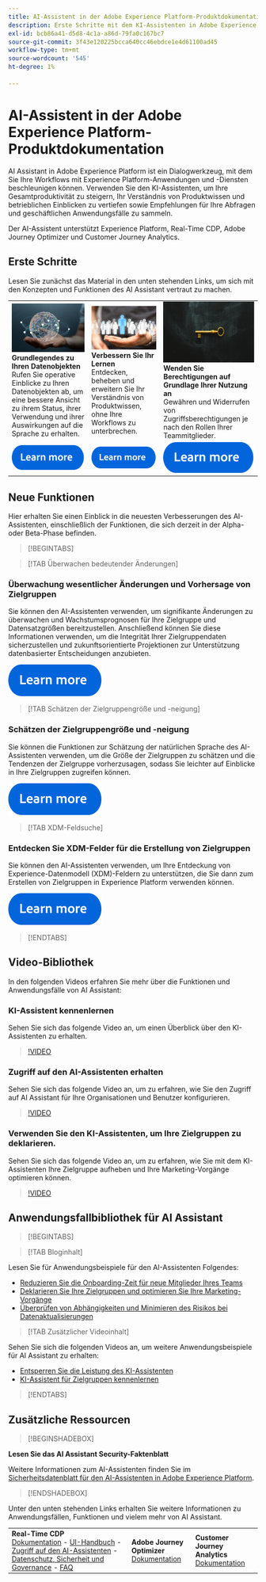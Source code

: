 ```yaml
---
title: AI-Assistent in der Adobe Experience Platform-Produktdokumentation
description: Erste Schritte mit dem KI-Assistenten in Adobe Experience Platform.
exl-id: bcb86a41-d5d8-4c1a-a86d-79fa0c167bc7
source-git-commit: 3f43e120225bcca640cc46ebdce1e4d61100ad45
workflow-type: tm+mt
source-wordcount: '545'
ht-degree: 1%

---
```


# AI-Assistent in der Adobe Experience Platform-Produktdokumentation

AI Assistant in Adobe Experience Platform ist ein Dialogwerkzeug, mit dem Sie Ihre Workflows mit Experience Platform-Anwendungen und -Diensten beschleunigen können. Verwenden Sie den KI-Assistenten, um Ihre Gesamtproduktivität zu steigern, Ihr Verständnis von Produktwissen und betrieblichen Einblicken zu vertiefen sowie Empfehlungen für Ihre Abfragen und geschäftlichen Anwendungsfälle zu sammeln.

Der AI-Assistent unterstützt Experience Platform, Real-Time CDP, Adobe Journey Optimizer und Customer Journey Analytics.

## Erste Schritte

Lesen Sie zunächst das Material in den unten stehenden Links, um sich mit den Konzepten und Funktionen des AI Assistant vertraut zu machen.

<table style="table-layout:fixed">
  <tr style="border: 0;">
    <td>
    <a href="./home.md#operational-insights"><img src="./assets/landing/ai-get-started.png" style="width:" 100%;max-height: 100%"></a>
    <div><strong>Grundlegendes zu Ihren Datenobjekten</strong><br/>Rufen Sie operative Einblicke zu Ihren Datenobjekten ab, um eine bessere Ansicht zu ihrem Status, ihrer Verwendung und ihrer Auswirkungen auf die Sprache zu erhalten.</div>
    </td>
    <td>
    <a href="./home.md#product-knowledge"><img src="./assets/landing/ai-audience.png" style="width:" 100%;max-height: 100%"></a>
    <div><strong>Verbessern Sie Ihr Lernen</strong><br/>Entdecken, beheben und erweitern Sie Ihr Verständnis von Produktwissen, ohne Ihre Workflows zu unterbrechen.</div>
    </td>
    <td>
    <a href="./access.md"><img src="./assets/landing/ai-access.png" style="width:" 100%;max-height: 100%"></a>
    <div><strong>Wenden Sie Berechtigungen auf Grundlage Ihrer Nutzung an</strong><br/>Gewähren und Widerrufen von Zugriffsberechtigungen je nach den Rollen Ihrer Teammitglieder.</div>
    </td>
  </tr>
  <tr style="border: 0;">
    <td align="center"><a href="./home.md"><img src="../rtcdp/assets/do-not-localize/learn-more-button.svg"></a></td>
    <td align="center"><a href="./home.md#product-knowledge"><img src="../rtcdp/assets/do-not-localize/learn-more-button.svg"></a></td>
    <td align="center"><a href="./access.md"><img src="../rtcdp/assets/do-not-localize/learn-more-button.svg"></a></td>
    </tr>
</table>


## Neue Funktionen

Hier erhalten Sie einen Einblick in die neuesten Verbesserungen des AI-Assistenten, einschließlich der Funktionen, die sich derzeit in der Alpha- oder Beta-Phase befinden.

>[!BEGINTABS]

>[!TAB Überwachen bedeutender Änderungen]

### Überwachung wesentlicher Änderungen und Vorhersage von Zielgruppen

Sie können den AI-Assistenten verwenden, um signifikante Änderungen zu überwachen und Wachstumsprognosen für Ihre Zielgruppe und Datensatzgrößen bereitzustellen. Anschließend können Sie diese Informationen verwenden, um die Integrität Ihrer Zielgruppendaten sicherzustellen und zukunftsorientierte Projektionen zur Unterstützung datenbasierter Entscheidungen anzubieten.

[![Bild](../rtcdp/assets/do-not-localize/learn-more-button.svg)](./new-features/audience-forecasting.md)

>[!TAB Schätzen der Zielgruppengröße und -neigung]

### Schätzen der Zielgruppengröße und -neigung

Sie können die Funktionen zur Schätzung der natürlichen Sprache des AI-Assistenten verwenden, um die Größe der Zielgruppen zu schätzen und die Tendenzen der Zielgruppe vorherzusagen, sodass Sie leichter auf Einblicke in Ihre Zielgruppen zugreifen können.

[![Bild](../rtcdp/assets/do-not-localize/learn-more-button.svg)](./new-features/natural-language.md)

>[!TAB XDM-Feldsuche]

### Entdecken Sie XDM-Felder für die Erstellung von Zielgruppen

Sie können den AI-Assistenten verwenden, um Ihre Entdeckung von Experience-Datenmodell (XDM)-Feldern zu unterstützen, die Sie dann zum Erstellen von Zielgruppen in Experience Platform verwenden können.

[![Bild](../rtcdp/assets/do-not-localize/learn-more-button.svg)](./new-features/xdm-field-discovery.md)

>[!ENDTABS]

## Video-Bibliothek

In den folgenden Videos erfahren Sie mehr über die Funktionen und Anwendungsfälle von AI Assistant:

### KI-Assistent kennenlernen

Sehen Sie sich das folgende Video an, um einen Überblick über den KI-Assistenten zu erhalten.

>[!VIDEO](https://video.tv.adobe.com/v/3429845?learn=on)

### Zugriff auf den AI-Assistenten erhalten

Sehen Sie sich das folgende Video an, um zu erfahren, wie Sie den Zugriff auf AI Assistant für Ihre Organisationen und Benutzer konfigurieren.

>[!VIDEO](https://video.tv.adobe.com/v/3436470/?learn=on)

### Verwenden Sie den KI-Assistenten, um Ihre Zielgruppen zu deklarieren.

Sehen Sie sich das folgende Video an, um zu erfahren, wie Sie mit dem KI-Assistenten Ihre Zielgruppe aufheben und Ihre Marketing-Vorgänge optimieren können.

>[!VIDEO](https://video.tv.adobe.com/v/3435532?learn=on)

## Anwendungsfallbibliothek für AI Assistant

>[!BEGINTABS]

>[!TAB Bloginhalt]

Lesen Sie für Anwendungsbeispiele für den AI-Assistenten Folgendes:

* [Reduzieren Sie die Onboarding-Zeit für neue Mitglieder Ihres Teams](https://experienceleaguecommunities.adobe.com/t5/adobe-experience-platform-blogs/onboard-new-team-members-in-less-than-half-the-time-with-ai/ba-p/706153)
* [Deklarieren Sie Ihre Zielgruppen und optimieren Sie Ihre Marketing-Vorgänge](https://experienceleaguecommunities.adobe.com/t5/adobe-experience-platform-blogs/ai-assistant-helps-optimize-marketing-operations-by-de/ba-p/696002)
* [Überprüfen von Abhängigkeiten und Minimieren des Risikos bei Datenaktualisierungen](https://experienceleaguecommunities.adobe.com/t5/adobe-experience-platform-blogs/ai-assistant-minimizes-risk-during-data-updates-by-checking/ba-p/713364)

>[!TAB Zusätzlicher Videoinhalt]

Sehen Sie sich die folgenden Videos an, um weitere Anwendungsbeispiele für AI Assistant zu erhalten:

* [Entsperren Sie die Leistung des KI-Assistenten](https://www.youtube.com/watch?v=J48CNmcV7wc)
* [KI-Assistent für Zielgruppen kennenlernen](https://www.youtube.com/live/DYsyii7ldck)

>[!ENDTABS]

## Zusätzliche Ressourcen

>[!BEGINSHADEBOX]

**Lesen Sie das AI Assistant Security-Faktenblatt**

Weitere Informationen zum AI-Assistenten finden Sie im [Sicherheitsdatenblatt für den AI-Assistenten in Adobe Experience Platform](https://www.adobe.com/content/dam/cc/en/trust-center/ungated/whitepapers/experience-cloud/adobe-ai-assistant-in-aep-security-fact-sheet.pdf).

>[!ENDSHADEBOX]

Unter den unten stehenden Links erhalten Sie weitere Informationen zu Anwendungsfällen, Funktionen und vielem mehr von AI Assistant.

<table style="table-layout:fixed"><tr style="border: 0;">
<td><strong>Real-Time CDP</strong><br/>
<a href="./home.md" target="_blank">Dokumentation</a> - <a href="./ui-guide.md" target="_blank">UI-Handbuch</a> - <a href="./access.md" target="_blank">Zugriff auf den AI-Assistenten</a> - <a href="./privacy.md" target="_blank">Datenschutz, Sicherheit und Governance</a> - <a href="./faq.md" target="_blank">FAQ</a>
</td>
<td><strong>Adobe Journey Optimizer</strong><br/>
<a href="https://experienceleague.adobe.com/en/docs/journey-optimizer/using/get-started/ai-assistant" target="_blank">Dokumentation</a>
</td>
<td><strong>Customer Journey Analytics</strong><br/>
<a href="https://experienceleague.adobe.com/en/docs/analytics-platform/using/ai-assistant" target="_blank">Dokumentation</a>
</td>
</tr></table>
